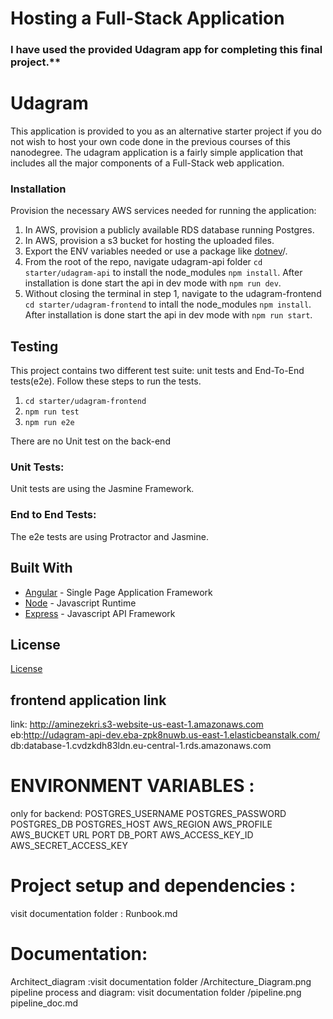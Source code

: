 # Hosting a Full-Stack Application

### I have used the provided Udagram app for completing this final project.**

# Udagram

This application is provided to you as an alternative starter project if you do not wish to host your own code done in the previous courses of this nanodegree. The udagram application is a fairly simple application that includes all the major components of a Full-Stack web application.

### Installation

Provision the necessary AWS services needed for running the application:

1. In AWS, provision a publicly available RDS database running Postgres. <Place holder for link to classroom article>
1. In AWS, provision a s3 bucket for hosting the uploaded files. <Place holder for tlink to classroom article>
1. Export the ENV variables needed or use a package like [dotnev](https://www.npmjs.com/package/dotenv)/.
1. From the root of the repo, navigate udagram-api folder `cd starter/udagram-api` to install the node_modules `npm install`. After installation is done start the api in dev mode with `npm run dev`.
1. Without closing the terminal in step 1, navigate to the udagram-frontend `cd starter/udagram-frontend` to intall the node_modules `npm install`. After installation is done start the api in dev mode with `npm run start`.

## Testing

This project contains two different test suite: unit tests and End-To-End tests(e2e). Follow these steps to run the tests.

1. `cd starter/udagram-frontend`
1. `npm run test`
1. `npm run e2e`

There are no Unit test on the back-end

### Unit Tests:

Unit tests are using the Jasmine Framework.

### End to End Tests:

The e2e tests are using Protractor and Jasmine.

## Built With

- [Angular](https://angular.io/) - Single Page Application Framework
- [Node](https://nodejs.org) - Javascript Runtime
- [Express](https://expressjs.com/) - Javascript API Framework

## License

[License](LICENSE.txt)

## frontend application link

link: http://aminezekri.s3-website-us-east-1.amazonaws.com
eb:http://udagram-api-dev.eba-zpk8nuwb.us-east-1.elasticbeanstalk.com/
db:database-1.cvdzkdh83ldn.eu-central-1.rds.amazonaws.com

# ENVIRONMENT VARIABLES :
only for backend:
POSTGRES_USERNAME
POSTGRES_PASSWORD
POSTGRES_DB
POSTGRES_HOST
AWS_REGION
AWS_PROFILE
AWS_BUCKET
URL
PORT
DB_PORT
AWS_ACCESS_KEY_ID
AWS_SECRET_ACCESS_KEY

# Project setup and dependencies :
 visit documentation folder : Runbook.md

# Documentation:

Architect_diagram :visit documentation folder /Architecture_Diagram.png
pipeline process and diagram: visit documentation folder /pipeline.png pipeline_doc.md